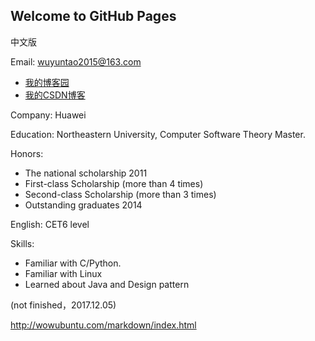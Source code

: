 ## Welcome to GitHub Pages
中文版

Email: wuyuntao2015@163.com

* [我的博客园](http://www.cnblogs.com/wuyuntao/)
* [我的CSDN博客](http://blog.csdn.net/tiansuiwodong)  
 

Company: Huawei

Education: Northeastern University, Computer Software Theory Master.

Honors:
* The national scholarship 2011
* First-class Scholarship (more than 4 times)
* Second-class Scholarship (more than 3 times)
* Outstanding graduates 2014

English:  CET6 level

Skills:
* Familiar with C/Python.
* Familiar with Linux
* Learned about Java and Design pattern


(not finished，2017.12.05)

http://wowubuntu.com/markdown/index.html

